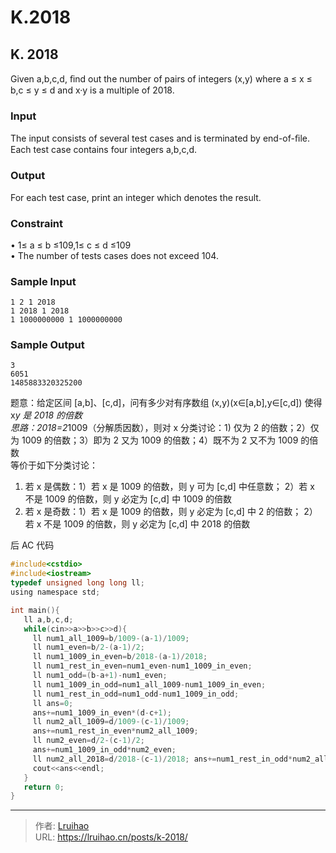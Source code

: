 # K.2018


## K. 2018

Given a,b,c,d, ﬁnd out the number of pairs of integers (x,y) where a ≤ x ≤ b,c ≤ y ≤ d and x·y is a multiple of 2018.

<!--more-->

### Input

The input consists of several test cases and is terminated by end-of-ﬁle.  
Each test case contains four integers a,b,c,d.

### Output

For each test case, print an integer which denotes the result.

### Constraint

• 1≤ a ≤ b ≤109,1≤ c ≤ d ≤109  
 • The number of tests cases does not exceed 104.

### Sample Input

    1 2 1 2018
    1 2018 1 2018
    1 1000000000 1 1000000000

### Sample Output

    3
    6051
    1485883320325200

题意：给定区间 [a,b]、[c,d]，问有多少对有序数组 (x,y)(x∈[a,b],y∈[c,d]) 使得 x*y 是 2018 的倍数  
思路：2018=2*1009（分解质因数），则对 x 分类讨论：1) 仅为 2 的倍数；2）仅为 1009 的倍数；3）即为 2 又为 1009 的倍数；4）既不为 2 又不为 1009 的倍数  
等价于如下分类讨论：

1. 若 x 是偶数：1）若 x 是 1009 的倍数，则 y 可为 [c,d] 中任意数； 2）若 x 不是 1009 的倍数，则 y 必定为 [c,d] 中 1009 的倍数
2. 若 x 是奇数：1）若 x 是 1009 的倍数，则 y 必定为 [c,d] 中 2 的倍数； 2）若 x 不是 1009 的倍数，则 y 必定为 [c,d] 中 2018 的倍数

后 AC 代码

```c
#include<cstdio>
#include<iostream>
typedef unsigned long long ll;
using namespace std;

int main(){
   ll a,b,c,d;
   while(cin>>a>>b>>c>>d){
     ll num1_all_1009=b/1009-(a-1)/1009;
     ll num1_even=b/2-(a-1)/2;
     ll num1_1009_in_even=b/2018-(a-1)/2018;
     ll num1_rest_in_even=num1_even-num1_1009_in_even;
     ll num1_odd=(b-a+1)-num1_even;
     ll num1_1009_in_odd=num1_all_1009-num1_1009_in_even;
     ll num1_rest_in_odd=num1_odd-num1_1009_in_odd;
     ll ans=0;
     ans+=num1_1009_in_even*(d-c+1);
     ll num2_all_1009=d/1009-(c-1)/1009;
     ans+=num1_rest_in_even*num2_all_1009;
     ll num2_even=d/2-(c-1)/2;
     ans+=num1_1009_in_odd*num2_even;
     ll num2_all_2018=d/2018-(c-1)/2018; ans+=num1_rest_in_odd*num2_all_2018;
     cout<<ans<<endl;
   }
   return 0;
}
```


---

> 作者: [Lruihao](https://github.com/Lruihao)  
> URL: https://lruihao.cn/posts/k-2018/  

